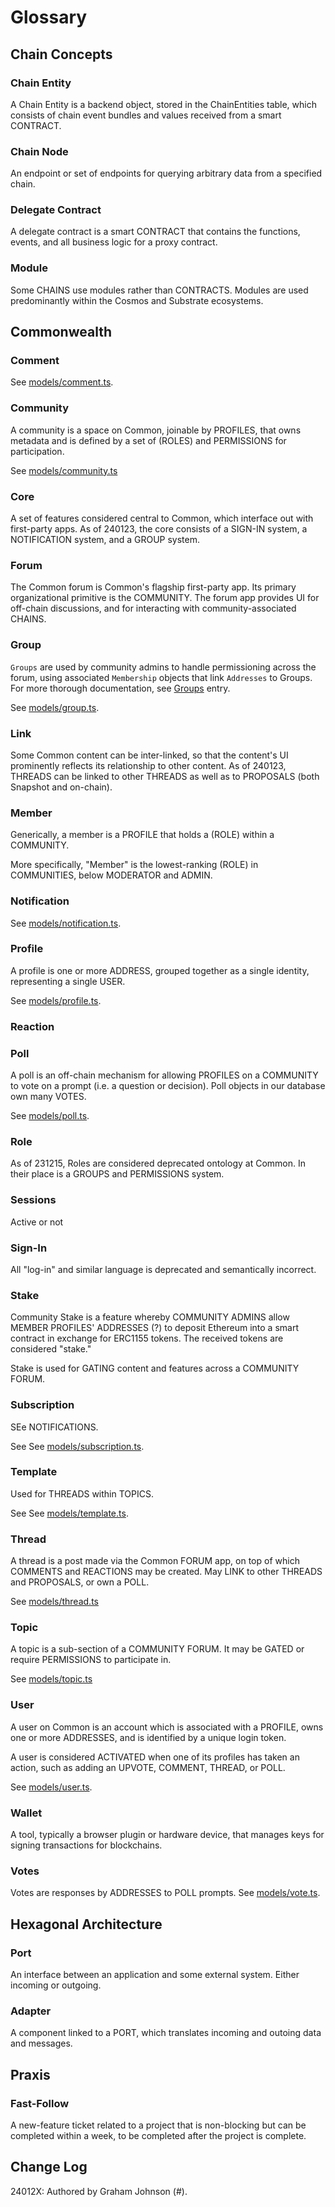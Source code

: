 # Glossary

## Chain Concepts

### Chain Entity

A Chain Entity is a backend object, stored in the ChainEntities table, which consists of chain event bundles and values received from a smart CONTRACT.

### Chain Node

An endpoint or set of endpoints for querying arbitrary data from a specified chain.

<!-- TODO: Expand, clarify -->

### Delegate Contract

A delegate contract is a smart CONTRACT that contains the functions, events, and all business logic for a proxy contract.

### Module

Some CHAINS use modules rather than CONTRACTS. Modules are used predominantly within the Cosmos and Substrate ecosystems.

## Commonwealth

### Comment

See [models/comment.ts](../libs/model/src/models/comment.ts).

### Community

A community is a space on Common, joinable by PROFILES, that owns metadata and is defined by a set of (ROLES) and PERMISSIONS for participation.

See [models/community.ts](../libs/model/src/models/community.ts)

### Core

A set of features considered central to Common, which interface out with first-party apps. As of 240123, the core consists of a SIGN-IN system, a NOTIFICATION system, and a GROUP system.

### Forum

The Common forum is Common's flagship first-party app. Its primary organizational primitive is the COMMUNITY. The forum app provides UI for off-chain discussions, and for interacting with community-associated CHAINS.

### Group

`Groups` are used by community admins to handle permissioning across the forum, using associated `Membership` objects that link `Addresses` to Groups. For more thorough documentation, see [Groups](./Groups.md) entry.

See [models/group.ts](../libs/model/src/models/group.ts).

### Link

Some Common content can be inter-linked, so that the content's UI prominently reflects its relationship to other content. As of 240123, THREADS can be linked to other THREADS as well as to PROPOSALS (both Snapshot and on-chain).

### Member

Generically, a member is a PROFILE that holds a (ROLE) within a COMMUNITY.

More specifically, "Member" is the lowest-ranking (ROLE) in COMMUNITIES, below MODERATOR and ADMIN.

<!-- TODO: UPDATE IN LIGHT OF NEW PERMISSIONS -->

### Notification

See [models/notification.ts](../libs/model/src/models/notification.ts).

### Profile

A profile is one or more ADDRESS, grouped together as a single identity, representing a single USER.

See [models/profile.ts](../libs/model/src/models/profile.ts).

### Reaction

### Poll

A poll is an off-chain mechanism for allowing PROFILES on a COMMUNITY to vote on a prompt (i.e. a question or decision). Poll objects in our database own many VOTES.

See [models/poll.ts](../libs/model/src/models/poll.ts).

### Role

As of 231215, Roles are considered deprecated ontology at Common. In their place is a GROUPS and PERMISSIONS system.

### Sessions

Active or not

### Sign-In

All "log-in" and similar language is deprecated and semantically incorrect.

### Stake

Community Stake is a feature whereby COMMUNITY ADMINS allow MEMBER PROFILES' ADDRESSES (?) to deposit Ethereum into a smart contract in exchange for ERC1155 tokens. The received tokens are considered "stake."

Stake is used for GATING content and features across a COMMUNITY FORUM.

### Subscription

SEe NOTIFICATIONS.

See See [models/subscription.ts](../libs/model/src/models/subscription.ts).

### Template

Used for THREADS within TOPICS.

See See [models/template.ts](../libs/model/src/models/template.ts).

### Thread

A thread is a post made via the Common FORUM app, on top of which COMMENTS and REACTIONS may be created. May LINK to other THREADS and PROPOSALS, or own a POLL.

<!-- TODO: Improve "is a post" language. -->

See [models/thread.ts](../libs/model/src/models/thread.ts)

### Topic

A topic is a sub-section of a COMMUNITY FORUM. It may be GATED or require PERMISSIONS to participate in.

<!-- TODO: Investigate GATING and PERMISSIONS -->

See [models/topic.ts](../libs/model/src/models/topic.ts)

### User

A user on Common is an account which is associated with a PROFILE, owns one or more ADDRESSES, and is identified by a unique login token.

A user is considered ACTIVATED when one of its profiles has taken an action, such as adding an UPVOTE, COMMENT, THREAD, or POLL.

See [models/user.ts](../libs/model/src/models/user.ts).

### Wallet

A tool, typically a browser plugin or hardware device, that manages keys for signing transactions for blockchains.

<!-- TODO: Make Common-specific -->

### Votes

Votes are responses by ADDRESSES to POLL prompts. See [models/vote.ts](../libs/model/src/models/vote.ts).

## Hexagonal Architecture

### Port

An interface between an application and some external system. Either incoming or outgoing.

### Adapter

A component linked to a PORT, which translates incoming and outoing data and messages.

## Praxis

### Fast-Follow

A new-feature ticket related to a project that is non-blocking but can be completed within a week, to be completed after the project is complete.

<!-- TODO: IMPROVE WORDING FOR CLARITY -->

## Change Log

24012X: Authored by Graham Johnson (#).
